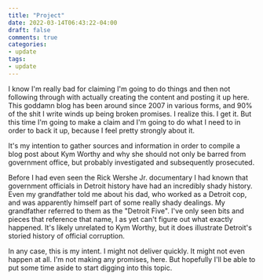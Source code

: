 ```yaml
---
title: "Project"
date: 2022-03-14T06:43:22-04:00
draft: false
comments: true
categories:
- update
tags:
- update
---
```


I know I'm really bad for claiming I'm going to do things and then not following
through with actually creating the content and posting it up here. This goddamn
blog has been around since 2007 in various forms, and 90% of the shit I write
winds up being broken promises. I realize this. I get it. But this time I'm
going to make a claim and I'm going to do what I need to in order to back it up,
because I feel pretty strongly about it.

It's my intention to gather sources and information in order to compile a blog
post about Kym Worthy and why she should not only be barred from government
office, but probably investigated and subsequently prosecuted.

Before I had even seen the Rick Wershe Jr. documentary I had known that
government officials in Detroit history have had an incredibly shady history.
Even my grandfather told me about his dad, who worked as a Detroit cop, and was
apparently himself part of some really shady dealings. My grandfather referred
to them as the "Detroit Five". I've only seen bits and pieces that reference
that name, I as yet can't figure out what exactly happened. It's likely
unrelated to Kym Worthy, but it does illustrate Detroit's storied history of
official corruption.

In any case, this is my intent. I might not deliver quickly. It might not even
happen at all. I'm not making any promises, here. But hopefully I'll be able to
put some time aside to start digging into this topic.
